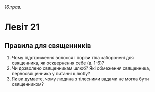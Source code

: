 
_16.трав._

# Левіт 21

## Правила для священників
1. Чому підстриження волосся і порізи тіла заборонені для священника, як осквернення себе (в. 1-6)?
2. Чи дозволено священникам шлюб? Які обмеження священника, первосвященника у питанні шлюбу?
3. Як ви думаєте, чому людина з тілесними вадами не могла бути священником?
